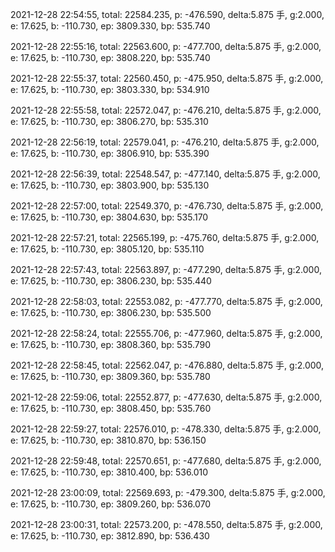 2021-12-28 22:54:55, total: 22584.235, p: -476.590, delta:5.875 手, g:2.000, e: 17.625, b: -110.730, ep: 3809.330, bp: 535.740

2021-12-28 22:55:16, total: 22563.600, p: -477.700, delta:5.875 手, g:2.000, e: 17.625, b: -110.730, ep: 3808.220, bp: 535.740

2021-12-28 22:55:37, total: 22560.450, p: -475.950, delta:5.875 手, g:2.000, e: 17.625, b: -110.730, ep: 3803.330, bp: 534.910

2021-12-28 22:55:58, total: 22572.047, p: -476.210, delta:5.875 手, g:2.000, e: 17.625, b: -110.730, ep: 3806.270, bp: 535.310

2021-12-28 22:56:19, total: 22579.041, p: -476.210, delta:5.875 手, g:2.000, e: 17.625, b: -110.730, ep: 3806.910, bp: 535.390

2021-12-28 22:56:39, total: 22548.547, p: -477.140, delta:5.875 手, g:2.000, e: 17.625, b: -110.730, ep: 3803.900, bp: 535.130

2021-12-28 22:57:00, total: 22549.370, p: -476.730, delta:5.875 手, g:2.000, e: 17.625, b: -110.730, ep: 3804.630, bp: 535.170

2021-12-28 22:57:21, total: 22565.199, p: -475.760, delta:5.875 手, g:2.000, e: 17.625, b: -110.730, ep: 3805.120, bp: 535.110

2021-12-28 22:57:43, total: 22563.897, p: -477.290, delta:5.875 手, g:2.000, e: 17.625, b: -110.730, ep: 3806.230, bp: 535.440

2021-12-28 22:58:03, total: 22553.082, p: -477.770, delta:5.875 手, g:2.000, e: 17.625, b: -110.730, ep: 3806.230, bp: 535.500

2021-12-28 22:58:24, total: 22555.706, p: -477.960, delta:5.875 手, g:2.000, e: 17.625, b: -110.730, ep: 3808.360, bp: 535.790

2021-12-28 22:58:45, total: 22562.047, p: -476.880, delta:5.875 手, g:2.000, e: 17.625, b: -110.730, ep: 3809.360, bp: 535.780

2021-12-28 22:59:06, total: 22552.877, p: -477.630, delta:5.875 手, g:2.000, e: 17.625, b: -110.730, ep: 3808.450, bp: 535.760

2021-12-28 22:59:27, total: 22576.010, p: -478.330, delta:5.875 手, g:2.000, e: 17.625, b: -110.730, ep: 3810.870, bp: 536.150

2021-12-28 22:59:48, total: 22570.651, p: -477.680, delta:5.875 手, g:2.000, e: 17.625, b: -110.730, ep: 3810.400, bp: 536.010

2021-12-28 23:00:09, total: 22569.693, p: -479.300, delta:5.875 手, g:2.000, e: 17.625, b: -110.730, ep: 3809.260, bp: 536.070

2021-12-28 23:00:31, total: 22573.200, p: -478.550, delta:5.875 手, g:2.000, e: 17.625, b: -110.730, ep: 3812.890, bp: 536.430